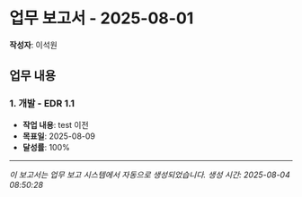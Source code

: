 # 업무 보고서 - 2025-08-01

**작성자**: 이석원

## 업무 내용

### 1. 개발 - EDR 1.1

- **작업 내용**: test 이전
- **목표일**: 2025-08-09
- **달성률**: 100%

---

*이 보고서는 업무 보고 시스템에서 자동으로 생성되었습니다.*
*생성 시간: 2025-08-04 08:50:28*
